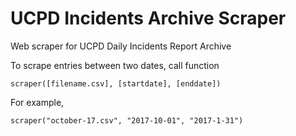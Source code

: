 # UCPD Incidents Archive Scraper
Web scraper for UCPD Daily Incidents Report Archive

To scrape entries between two dates, call function
~~~~ 
scraper([filename.csv], [startdate], [enddate])
~~~~

For example,
~~~~ 
scraper("october-17.csv", "2017-10-01", "2017-1-31")
~~~~

